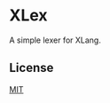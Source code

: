 # XLex

A simple lexer for XLang.

## License

[MIT](https://github.com/yjl9903/XLex/blob/master/LICENSE)
